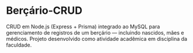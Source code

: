 # Berçário-CRUD

CRUD em Node.js (Express + Prisma) integrado ao MySQL para gerenciamento de registros de um berçário — incluindo nascidos, mães e médicos. Projeto desenvolvido como atividade acadêmica em disciplina da faculdade.
